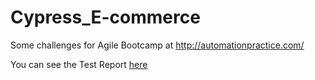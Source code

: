 # Cypress_E-commerce
Some challenges for Agile Bootcamp at http://automationpractice.com/

You can see the Test Report [here](https://fsreibnitz.github.io/Cypress_E-commerce/)

